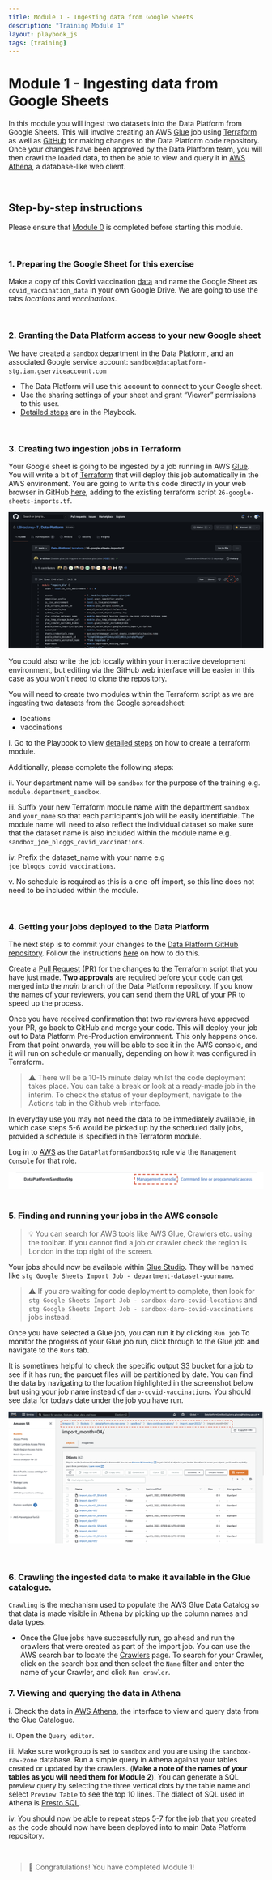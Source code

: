 ```yaml
---
title: Module 1 - Ingesting data from Google Sheets
description: "Training Module 1"
layout: playbook_js
tags: [training]
---
```


# Module 1 - Ingesting data from Google Sheets


In this module you will ingest two datasets into the Data Platform from Google Sheets. This will involve creating an AWS [Glue](https://lbhackney-it.github.io/Data-Platform-Playbook/glossary/#glue) job using [Terraform](https://lbhackney-it.github.io/Data-Platform-Playbook/glossary/#terraform) as well as [GitHub](https://lbhackney-it.github.io/Data-Platform-Playbook/glossary/#github) for making changes to the Data Platform code repository. Once your changes have been approved by the Data Platform team, you will then crawl the loaded data, to then be able to view and query it in [AWS Athena](https://lbhackney-it.github.io/Data-Platform-Playbook/glossary#athena), a database-like web client.

&nbsp;
## Step-by-step instructions

Please ensure that [Module 0][module_0] is completed before starting this module.

&nbsp;
### 1. Preparing the Google Sheet for this exercise
Make a copy of this Covid vaccination [data](https://docs.google.com/spreadsheets/d/1-ZNoQGu0LGlaKYDBWD8MUo8hqfcnE5YbgCXVz2MUxSw/edit#gid=2146898708) and name the Google Sheet as `covid_vaccination_data` in your own Google Drive. We are going to use the tabs *locations* and *vaccinations*.

&nbsp;
### 2. Granting the Data Platform access to your new Google sheet
We have created a `sandbox` department in the Data Platform, and an associated Google service account: `sandbox@dataplatform-stg.iam.gserviceaccount.com`
- The Data Platform will use this account to connect to your Google sheet. 
- Use the sharing settings of your sheet and grant “Viewer” permissions to this user.
- [Detailed steps](https://playbook.hackney.gov.uk/Data-Platform-Playbook/playbook/ingesting-data/google-sheets-import#preparing-a-google-sheet-for-ingestion) are in the Playbook.

&nbsp;
### 3. Creating two ingestion jobs in Terraform
Your Google sheet is going to be ingested by a job running in AWS [Glue](https://lbhackney-it.github.io/Data-Platform-Playbook/glossary#glue). You will write a bit of [Terraform](https://lbhackney-it.github.io/Data-Platform-Playbook/glossary/#terraform) that will deploy this job automatically in the AWS environment. You are going to write this code directly in your web browser in GitHub [here](https://github.com/LBHackney-IT/Data-Platform/blob/main/terraform/26-google-sheets-imports.tf), adding to the existing terraform script `26-google-sheets-imports.tf`.

![Terraform script](./images/edit_terraform_google_sheets.png)

You could also write the job locally within your interactive development environment, but editing via the GitHub web interface will be easier in this case as you won't need to clone the repository.

You will need to create two modules within the Terraform script as we are ingesting two datasets from the Google spreadsheet:
- locations
- vaccinations

i. Go to the Playbook to view [detailed steps](https://playbook.hackney.gov.uk/Data-Platform-Playbook/playbook/ingesting-data/google-sheets-import#setting-up-the-aws-glue-job) on how to create a terraform module.

Additionally, please complete the following steps:

ii. Your department name will be `sandbox` for the purpose of the training e.g. `module.department_sandbox`.

iii. Suffix your new Terraform module name with the department `sandbox` and `your_name` so that each participant’s job will be easily identifiable. The module name will need to also reflect the individual dataset so make sure that the dataset name is also included within the module name e.g. `sandbox_joe_bloggs_covid_vaccinations`.

iv. Prefix the dataset_name with your name e.g `joe_bloggs_covid_vaccinations`.

v. No schedule is required as this is a one-off import, so this line does not need to be included within the module.

&nbsp;
### 4. Getting your jobs deployed to the Data Platform
The next step is to commit your changes to the [Data Platform GitHub repository](https://github.com/LBHackney-IT/Data-Platform). Follow the instructions [here](https://playbook.hackney.gov.uk/Data-Platform-Playbook/playbook/getting-set-up/using-github#committing-your-changes-to-the-data-platform-project) on how to do this.

Create a [Pull Request](https://docs.github.com/en/pull-requests/collaborating-with-pull-requests/proposing-changes-to-your-work-with-pull-requests/about-pull-requests) (PR) for the changes to the Terraform script that you have just made. **Two approvals** are required before your code can get merged into the *main* branch of the Data Platform repository. If you know the names of your reviewers, you can send them the URL of your PR to speed up the process. 

Once you have received confirmation that two reviewers have approved your PR, go back to GitHub and merge your code. This will deploy your job out to Data Platform Pre-Production environment. This only happens once. From that point onwards, you will be able to see it in the AWS console, and it will run on schedule or manually, depending on how it was configured in Terraform. 

>:warning: There will be a 10-15 minute delay whilst the code deployment takes place. You can take a break or look at a ready-made job in the interim. To check the status of your deployment, navigate to the Actions tab in the Github web interface.

In everyday use you may not need the data to be immediately available, in which case steps 5-6 would be picked up by the scheduled daily jobs, provided a schedule is specified in the Terraform module. 

Log in to [AWS][hackney_sso] as the `DataPlatformSandboxStg` role via the `Management Console` for that role.

![AWS console](./images/sandox-console.png)
&nbsp;
### 5. Finding and running your jobs in the AWS console

>:bulb: You can search for AWS tools like AWS Glue, Crawlers etc. using the toolbar. If you cannot find a job or crawler check the region is London in the top right of the screen.


Your jobs should now be available within [Glue Studio](https://eu-west-2.console.aws.amazon.com/gluestudio/home?region=eu-west-2#/jobs). They will be named like `stg Google Sheets Import Job - department-dataset-yourname`.

>:warning: If you are waiting for code deployment to complete, then look for `stg Google Sheets Import Job - sandbox-daro-covid-locations` and `stg Google Sheets Import Job - sandbox-daro-covid-vaccinations` jobs instead.

Once you have selected a Glue job, you can run it by clicking `Run job` 
To monitor the progress of your Glue job run, click through to the Glue job and navigate to the `Runs` tab.

It is sometimes helpful to check the specific output [S3][s3] bucket for a job to see if it has run; the parquet files will be partitioned by date.
You can find the data by navigating to the location highlighted in the screenshot below but using your job name instead of `daro-covid-vaccinations`.
You should see data for todays date under the job you have run.

![s3 bucket](./images/s3_check_partitions.png)

&nbsp;
### 6. Crawling the ingested data to make it available in the Glue catalogue. 
`Crawling` is the mechanism used to populate the AWS Glue Data Catalog so that data is made visible in Athena by picking up the column names and data types. 

- Once the Glue jobs have successfully run, go ahead and run the crawlers that were created as part of the import job. 
You can use the AWS search bar to locate the [Crawlers][glue_crawlers] page. 
To search for your Crawler, click on the search box and then select the `Name` filter and enter the name of your Crawler, and click `Run crawler`.

### 7. Viewing and querying the data in Athena

i. Check the data in [AWS Athena][athena_query_editor], the interface to view and query data from the Glue Catalogue.

ii. Open the `Query editor`.

iii. Make sure workgroup is set to `sandbox` and you are using the `sandbox-raw-zone` database.
 Run a simple query in Athena against your tables created or updated by the crawlers. 
(**Make a note of the names of your tables as you will need them for Module 2**).
You can generate a SQL preview query by selecting the three vertical dots by the table name and select `Preview Table` to see the top 10 lines. 
The dialect of SQL used in Athena is [Presto SQL](https://prestodb.io/docs/current/sql.html).

iv. You should now be able to repeat steps 5-7 for the job that *you* created as the code should now have been deployed into to main Data Platform repository.

&nbsp;
>:raised_hands: Congratulations! You have completed Module 1!


[hackney_sso]: https://hackney.awsapps.com/start#/
[s3]: https://s3.console.aws.amazon.com/s3/home?region=eu-west-2
[athena_query_editor]: https://eu-west-2.console.aws.amazon.com/athena/home?region=eu-west-2#/query-editor/
[glue_crawlers]: https://eu-west-2.console.aws.amazon.com/glue/home?region=eu-west-2#catalog:tab=crawlers
[module_0]: ./module-0.md
